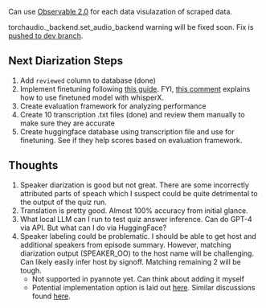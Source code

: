 Can use [Observable 2.0](https://observablehq.com/blog/observable-2-0) for each data visulazation of scraped data.

torchaudio._backend.set_audio_backend warning will be fixed soon. Fix
is [pushed to dev branch](https://github.com/pyannote/pyannote-audio/issues/1576).

## Next Diarization Steps

1. Add `reviewed` column to database (done)
2. Implement finetuning following [this guide](https://huggingface.co/blog/fine-tune-whisper).
   FYI, [this comment](https://github.com/m-bain/whisperX/issues/530#issuecomment-1773342094) explains how to use
   finetuned model with whisperX.
3. Create evaluation framework for analyzing performance
4. Create 10 transcription .txt files (done) and review them manually to make sure they are accurate
5. Create huggingface database using transcription file and use for finetuning. See if they help scores based on evaluation framework. 

## Thoughts

1. Speaker diarization is good but not great. There are some incorrectly attributed parts of speach which I suspect
   could be quite detrimental to the output of the quiz run.
2. Translation is pretty good. Almost 100% accuracy from initial glance.
3. What local LLM can I run to test quiz answer inference. Can do GPT-4 via API. But what can I do via HuggingFace?
4. Speaker labeling could be problematic. I should be able to get host and additional speakers from episode summary.
   However, matching diarization output (SPEAKER_OO) to the host name will be challenging. Can likely easily infer host
   by signoff. Matching remaining 2 will be tough.
    - Not supported in pyannote yet. Can think about adding it myself
    - Potential implementation option is laid out [here](https://github.com/pyannote/pyannote-audio/discussions/1667).
      Similar discussions
      found [here](https://github.com/pyannote/pyannote-audio/discussions/1226#discussioncomment-4686072).